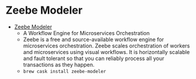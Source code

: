 # Zeebe Modeler
- [Zeebe Modeler](https://zeebe.io/)
  -  A Workflow Engine for Microservices Orchestration
  - Zeebe is a free and source-available workflow engine for microservices orchestration. Zeebe scales orchestration of workers and microservices using visual workflows. It is horizontally scalable and fault tolerant so that you can reliably process all your transactions as they happen.
  - `brew cask install zeebe-modeler`
